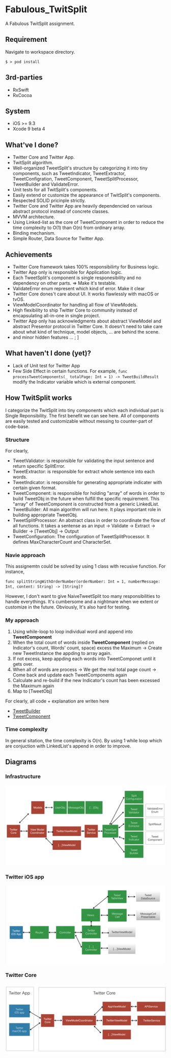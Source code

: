 # Fabulous_TwitSplit
A Fabulous TwitSplit assignment.

## Requirement 
Navigate to workspace directory.
```
$ > pod install
```

## 3rd-parties 
+ RxSwift
+ RxCocoa

## System
+ iOS >= 9.3
+ Xcode 9 beta 4

## What've I done?
+ Twitter Core and Twitter App.
+ TwitSplit algorithm.
+ Well-organized TweetSplit's structure by categorizing it into tiny components, such as TweetIndicator, TweetExtractor, TweetConfigration, TweetComponent, TweetSplitProcessor, TweetBuilder and ValidateError.
+ Unit tests for all TwitSplit's components.
+ Easily extend or customize the appearance of TwitSplit's components.
+ Respected SOLID pricinple strictly.
+ Twitter Core and Twitter App are heavily dependencied on various abstract protocol instead of concrete classes.
+ MVVM architecture.
+ Using Linked-list as the core of TweetComponent in order to reduce the time complexity to O(1) than O(n) from ordinary array.
+ Binding mechanism.
+ Simple Router, Data Source for Twitter App.

## Achievements
+ Twitter Core framework takes 100% responsibilirty for Business logic.
+ Twitter App only is responsible for Application logic.
+ Each TweetSplit's component is single responesibility and no dependency on other parts. => Make it's testable.
+ ValidateError enum represent which kind of error. Make it clear
+ Twitter Core dones't care about UI. It works flawlessly with macOS or tvOS.
+ ViewModelCoordinator for handling all flow of ViewModels.
+ High flexibility to ship Twitter Core to community instead of encapsulating all-in-one in single project.
+ Twitter App only has acknowledgments about abstract ViewModel and abstract Presentor protocol in Twitter Core. It doesn't need to take care about what kind of technique, model objects, ... are behind the scene.
+ and minor hidden features ... ; ]

## What haven't I done (yet)?
+ Lack of Unit test for Twitter App
+ Few Side Effect in certain functions. For example, `func processTweetComponents(_ totalPage: Int = 1) -> TweetBuildResult` modify the Indicator variable which is external component.

## How TwitSplit works

I categorize the TwitSplit into tiny components which each individual part is Single Reponsibility.
The first benefit we can see here. All of components are easily tested and customizable without messing to counter-part of code-base.

### Structure
For clearly,
+ TweetValidator: is responsible for validating the input sentence and return specific SplitError.
+ TweetExtractor: is responsible for extract whole sentence into each words.
+ TweetIndicator: is responsible for generating appropriate indicater with certain given format.
+ TweetComponent: is responsible for holding "array" of words in order to build TweetObj in the future when fulfill the specific requirement. This "array" of TweetComponent is constructed from a generic LinkedList<T>.
+ TweetBuilder: All main algorithm will run here. It plays important role in building appropriate TweetObj.
+ TweetSplitProcessor: An abstract class in order to coordinate the flow of all functions. It takes a sentense as an input -> Validate -> Extract -> Builder -> [TweetObj] -> Output
+ TweetConfiguration: The configuration of TweetSplitProcessor. It defines MaxCharacterCount and CharacterSet.
  
### Navie approach
This assignemtn could be solved by using 1 class with recusive function.
For instance,

```
func splitStringWithOrderNumber(orderNumber: Int = 1, numberMessage: Int, content: String) -> [String]? 
```

However, I don't want to give NaiveTweetSplit too many responsibilities to handle everythings. It's cumbersome and a nightmare when we extent or customize in the future.
Obviously, It's also hard for testing.

### My approach

1. Using while-loop to loop individual word and append into **TweetComponent** 
2. When the total count of words inside **TweetComponent** (replied on Indicator's count, Words' count, space) excess the Maximum -> Create new TweetInstance the appding to array again.
3. If not excess, keep appding each words into TweetComponet until it gets over.
4. When all of words are process -> We get the real total page count -> Come back and update each TweetComponents again
5. Calculate and re-build if the new Indicator's count has been excessed the Maximum again
6. Map to [TweetObj]

For clearly, all code + explanation are writen here
+ [TweetBuilder](https://github.com/NghiaTranUIT/Fabulous_TwitSplit/blob/master/TwitterCore/TwitterCore/Source%20Code/Service/TweetSplit/TweetBuilder.swift)
+ [TweetComponent](https://github.com/NghiaTranUIT/Fabulous_TwitSplit/blob/master/TwitterCore/TwitterCore/Source%20Code/Service/TweetSplit/TweetComponent.swift)

### Time complexity

In general sitation, the time complexity is O(n).
By using 1 while loop which are conjuction with LinkedList's append in order to improve.

## Diagrams

### Infrastructure
![alt text](https://raw.githubusercontent.com/NghiaTranUIT/Fabulous_TwitSplit/master/Diagrams/infrastructure.jpg)

### Twitter iOS app
![alt text](https://raw.githubusercontent.com/NghiaTranUIT/Fabulous_TwitSplit/master/Diagrams/twitter_app.jpg)

### Twitter Core
![alt text](https://raw.githubusercontent.com/NghiaTranUIT/Fabulous_TwitSplit/master/Diagrams/twitter_core.jpg)

